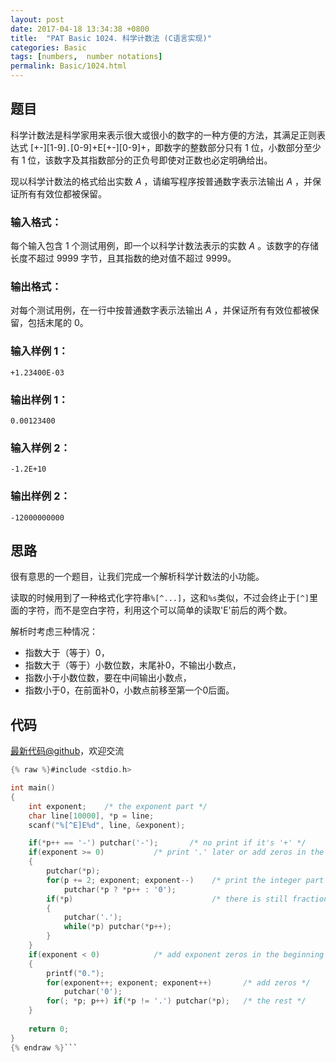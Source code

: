 ```yaml
---
layout: post
date: 2017-04-18 13:34:38 +0800
title:  "PAT Basic 1024. 科学计数法 (C语言实现)"
categories: Basic
tags: [numbers,  number notations]
permalink: Basic/1024.html
---
```


## 题目

科学计数法是科学家用来表示很大或很小的数字的一种方便的方法，其满足正则表达式
[+-][1-9]`.`[0-9]+E[+-][0-9]+，即数字的整数部分只有 1 位，小数部分至少有 1
位，该数字及其指数部分的正负号即使对正数也必定明确给出。

现以科学计数法的格式给出实数 $A$ ，请编写程序按普通数字表示法输出 $A$ ，并保证所有有效位都被保留。

### 输入格式：

每个输入包含 1 个测试用例，即一个以科学计数法表示的实数 $A$ 。该数字的存储长度不超过 9999 字节，且其指数的绝对值不超过 9999。

### 输出格式：

对每个测试用例，在一行中按普通数字表示法输出 $A$ ，并保证所有有效位都被保留，包括末尾的 0。

### 输入样例 1：

    
    
    +1.23400E-03
    

### 输出样例 1：

    
    
    0.00123400
    

### 输入样例 2：

    
    
    -1.2E+10
    

### 输出样例 2：

    
    
    -12000000000
    



## 思路


很有意思的一个题目，让我们完成一个解析科学计数法的小功能。

读取的时候用到了一种格式化字符串```%[^...]```，这和`%s`类似，不过会终止于```[^]```里面的字符，而不是空白字符，利用这个可以简单的读取'E'前后的两个数。

解析时考虑三种情况：
- 指数大于（等于）0，
 - 指数大于（等于）小数位数，末尾补0，不输出小数点，
 - 指数小于小数位数，要在中间输出小数点，
- 指数小于0，在前面补0，小数点前移至第一个0后面。

## 代码

[最新代码@github](https://github.com/OliverLew/PAT/blob/master/PATBasic/1024.c)，欢迎交流
```c
{% raw %}#include <stdio.h>

int main()
{
    int exponent;    /* the exponent part */
    char line[10000], *p = line;
    scanf("%[^E]E%d", line, &exponent);

    if(*p++ == '-') putchar('-');       /* no print if it's '+' */
    if(exponent >= 0)           /* print '.' later or add zeros in the end */
    {
        putchar(*p);
        for(p += 2; exponent; exponent--)    /* print the integer part */
            putchar(*p ? *p++ : '0');
        if(*p)                               /* there is still fraction part */
        {
            putchar('.');
            while(*p) putchar(*p++);
        }
    }
    if(exponent < 0)            /* add exponent zeros in the beginning */
    {
        printf("0.");
        for(exponent++; exponent; exponent++)       /* add zeros */
            putchar('0');
        for(; *p; p++) if(*p != '.') putchar(*p);   /* the rest */
    }
    
    return 0;
}
{% endraw %}```